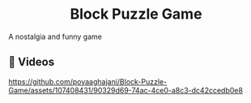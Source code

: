 <h1 align="center" id="title">Block Puzzle Game</h1>

<p id="description">A nostalgia and funny game</p>


<h2>🦖 Videos</h3> 


https://github.com/poyaaghajani/Block-Puzzle-Game/assets/107408431/90329d69-74ac-4ce0-a8c3-dc42ccedb0e8

